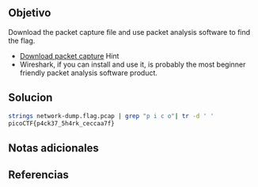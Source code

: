 ## Objetivo
Download the packet capture file and use packet analysis software to find the flag.

- [Download packet capture](https://artifacts.picoctf.net/c/194/network-dump.flag.pcap)
Hint
- Wireshark, if you can install and use it, is probably the most beginner friendly packet analysis software product.
## Solucion

```bash
strings network-dump.flag.pcap | grep "p i c o"| tr -d ' '
picoCTF{p4ck37_5h4rk_ceccaa7f}
```

## Notas adicionales
## Referencias